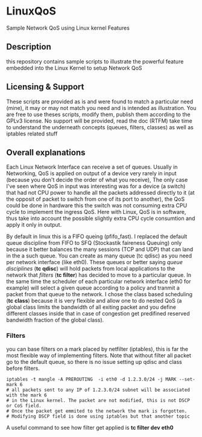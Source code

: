 # LinuxQoS
Sample Network QoS using Linux kernel Features

## Description
this repository contains sample scripts to illustrate the powerful feature embedded into the Linux Kernel to setup Network QoS

## Licensing & Support
These scripts are provided as is and were found to match a particular need (mine), it may or may not match you need and is intended as illustration. You are free to use theses scripts, modify them, publish them according to the GPLv3 license. No support will be provided, read the doc (RTFM) take time to understand the underneath concepts (queues, filters, classes) as well as iptables related stuff

## Overall explanations
Each Linux Network Interface can receive a set of queues. Usually in Networking, QoS is applied on output of a device very rarely in input (because you don't decide the order of what you receive), The only case I've seen where QoS in input was interesting was for a device (a switch) that had not CPU power to handle all the packets addressed directly to it (at the opposit of packet to switch from one of its port to another), the QoS could be done in hardware this the switch was not consuming extra CPU cycle to implement the ingress QoS. Here with Linux, QoS is in software, thus take into account the possible slightly extra CPU cycle consumtion and apply it only in output.

By default in linux this is a FIFO queing (pfifo_fast). I replaced the default queue discipline from FIFO to SFQ (Stockastik faireness Queuing) only because it better balances the many sessions (TCP and UDP) that can land in the a such queue. You can create as many queue (tc qdisc) as you need per network interface (like eth0). These queues or better saying *queue disciplines* (**tc qdisc**) will hold packets from local applications to the network that *filters* (**tc filter**) has decided to move to a particular queue. In the same time the scheduler of each particular network interface (eth0 for example) will select a given queue according to a policy and tranmit a packet from that queue to the network. I chose the class based scheduling (**tc class**) because it is very flexible and allow one to do nested QoS (a global class limits the bandwidth of all exiting packet and you define different classes inside that in case of congestion get predifined reserved bandwidth fraction of the global class).

### Filters
you can base filters on a mark placed by netfilter (iptables), this is far the most flexible way of implementing filters. Note that without filter all packet go to the default queue, so there is no issue setting up qdisc and class before filters. 

    iptables -t mangle -A PREROUTING  -i eth0 -d 1.2.3.0/24 -j MARK --set-mark 6
    # all packets sent to any IP of 1.2.3.0/24 subnet will be associated with the mark 6 
    # in the Linux kernel. The packet are not modified, this is not DSCP or CoS field.
    # Once the packet get emmited to the network the mark is forgotten.
    # Modifying DSCP field is done using iptables but that another topic 

A useful command to see how filter get applied is **tc filter dev eth0**

